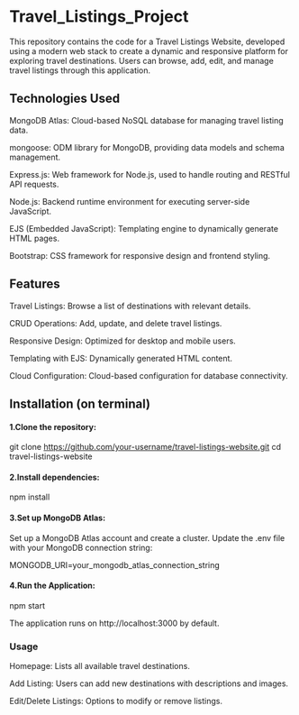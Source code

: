 # Travel_Listings_Project

This repository contains the code for a Travel Listings Website, developed using a modern web stack to create a dynamic and responsive platform for exploring travel destinations. Users can browse, add, edit, and manage travel listings through this application.

## Technologies Used
MongoDB Atlas: Cloud-based NoSQL database for managing travel listing data.

mongoose: ODM library for MongoDB, providing data models and schema management.

Express.js: Web framework for Node.js, used to handle routing and RESTful API requests.

Node.js: Backend runtime environment for executing server-side JavaScript.

EJS (Embedded JavaScript): Templating engine to dynamically generate HTML pages.

Bootstrap: CSS framework for responsive design and frontend styling.

## Features
Travel Listings: Browse a list of destinations with relevant details.

CRUD Operations: Add, update, and delete travel listings.

Responsive Design: Optimized for desktop and mobile users.

Templating with EJS: Dynamically generated HTML content.

Cloud Configuration: Cloud-based configuration for database connectivity.

## Installation (on terminal)
#### 1.Clone the repository:

git clone https://github.com/your-username/travel-listings-website.git
cd travel-listings-website

#### 2.Install dependencies:
npm install

#### 3.Set up MongoDB Atlas:

Set up a MongoDB Atlas account and create a cluster.
Update the .env file with your MongoDB connection string:

MONGODB_URI=your_mongodb_atlas_connection_string

#### 4.Run the Application:
npm start

The application runs on http://localhost:3000 by default.

### Usage
Homepage: Lists all available travel destinations.

Add Listing: Users can add new destinations with descriptions and images.

Edit/Delete Listings: Options to modify or remove listings.

